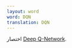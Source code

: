 ```yaml
---
layout: word
word: DQN
translation: DQN
---
```


اختصار [Deep Q-Network](</d/deep_q-network_(dqn)>).
